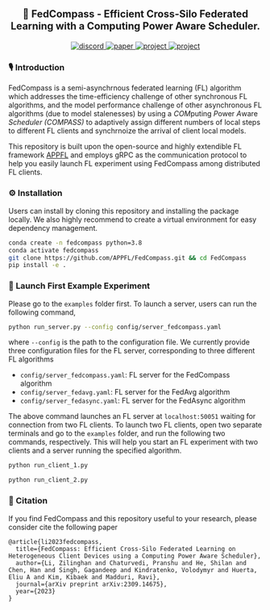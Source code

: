 
<p align="center" style="font-size: 140%;">
    <b>🧭 FedCompass - Efficient Cross-Silo Federated Learning with a Computing Power Aware Scheduler.</b>
</p>


<p align="center">
  <a href="https://discord.com/invite/bBW56EYGUS">
      <img src="https://dcbadge.vercel.app/api/server/bBW56EYGUS?theme=default-inverted&style=flat" alt="discord">
  </a>
  <a href="https://arxiv.org/abs/2309.14675">
      <img src="https://img.shields.io/badge/arXiv-2309.14675-B31B1B.svg" alt="paper">
  </a>
  <a href="https://openreview.net/forum?id=msXxrttLOi">
      <img src="https://img.shields.io/badge/OpenReview-FedCompass-FF00.svg" alt="project">
  </a>
  <a href="https://appfl.github.io/FedCompass/">
      <img src="https://img.shields.io/badge/project-FedCompass-B3FFF4.svg" alt="project">
  </a>
</p>

### 🎙 Introduction
FedCompass is a semi-asynchrnous federated learning (FL) algorithm which addresses the time-efficiency challenge of other synchronous FL algorithms, and the model performance challenge of other asynchronous FL algorithms (due to model stalenesses) by using a *COM*puting *P*ower *A*ware *Scheduler* *(COMPASS)* to adaptively assign different numbers of local steps to different FL clients and synchrnoize the arrival of client local models. 

This repository is built upon the open-source and highly extendible FL framework [APPFL](https://github.com/APPFL/APPFL) and employs gRPC as the communication protocol to help you easily launch FL experiment using FedCompass among distributed FL clients.

### ⚙️ Installation
Users can install by cloning this repository and installing the package locally. We also highly recommend to create a virtual environment for easy dependency management.
```bash
conda create -n fedcompass python=3.8
conda activate fedcompass
git clone https://github.com/APPFL/FedCompass.git && cd FedCompass
pip install -e .
```

### 🚀 Launch First Example Experiment
Please go to the `examples` folder first. To launch a server, users can run the following command, 
```bash
python run_server.py --config config/server_fedcompass.yaml
```
where `--config` is the path to the configuration file. We currently provide three configuration files for the FL server, corresponding to three different FL algorithms
- `config/server_fedcompass.yaml`: FL server for the FedCompass algorithm
- `config/server_fedavg.yaml`: FL server for the FedAvg algorithm
- `config/server_fedasync.yaml`: FL server for the FedAsync algorithm

The above command launches an FL server at `localhost:50051` waiting for connection from two FL clients. To launch two FL clients, open two separate terminals and go to the `examples` folder, and run the following two commands, respectively. This will help you start an FL experiment with two clients and a server running the specified algorithm.
```bash
python run_client_1.py
```
```bash
python run_client_2.py
```


### 📃 Citation
If you find FedCompass and this repository useful to your research, please consider cite the following paper
```
@article{li2023fedcompass,
  title={FedCompass: Efficient Cross-Silo Federated Learning on Heterogeneous Client Devices using a Computing Power Aware Scheduler},
  author={Li, Zilinghan and Chaturvedi, Pranshu and He, Shilan and Chen, Han and Singh, Gagandeep and Kindratenko, Volodymyr and Huerta, Eliu A and Kim, Kibaek and Madduri, Ravi},
  journal={arXiv preprint arXiv:2309.14675},
  year={2023}
}
```
